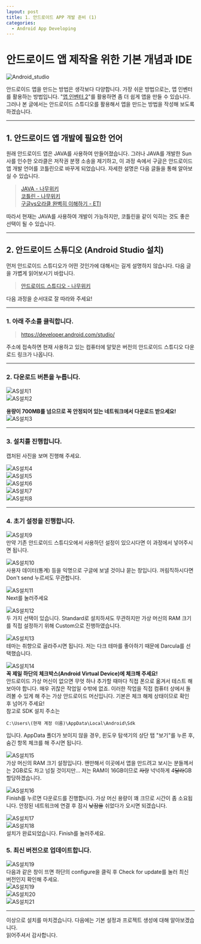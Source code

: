```yaml
---
layout: post
title: 1. 안드로이드 APP 개발 준비 (1)
categories:
  - Android App Developing
---
```


# 안드로이드 앱 제작을 위한 기본 개념과 IDE

![Android_studio](https://user-images.githubusercontent.com/44010902/64094485-d858d680-cd96-11e9-9198-26d5829df56e.jpg)

안드로이드 앱을 만드는 방법은 생각보다 다양합니다. 가장 쉬운 방법으로는, 앱 인벤터를 활용하는 방법입니다. "[앱 인벤터 2](http://ai2.appinventor.mit.edu/)"를 활용하면 좀 더 쉽게 앱을 만들 수 있습니다. 그러나 본 글에서는 안드로이드 스튜디오를 활용해서 앱을 만드는 방법을 작성해 보도록 하겠습니다.

---

## 1. 안드로이드 앱 개발에 필요한 언어

원래 안드로이드 앱은 JAVA를 사용하여 만들어졌습니다. 그러나 JAVA를 개발한 Sun사를 인수한 오라클은 저작권 분쟁 소송을 제기하고, 이 과정 속에서 구글은 안드로이드 앱 개발 언어를 코틀린으로 바꾸게 되었습니다. 자세한 설명은 다음 글들을 통해 알아보실 수 있습니다.

> [JAVA - 나무위키](https://namu.wiki/w/Java)  
> [코틀린 - 나무위키](https://namu.wiki/w/Kotlin)  
> [구글vs오라클 완벽히 이해하기 - ETI](https://etinow.me/1)

따라서 현재는 JAVA를 사용하여 개발이 가능하지만, 코틀린을 같이 익히는 것도 좋은 선택이 될 수 있습니다.

---

## 2. 안드로이드 스튜디오 (Android Studio 설치)

먼저 안드로이드 스튜디오가 어떤 것인가에 대해서는 길게 설명하지 않습니다. 다음 글을 가볍게 읽어보시기 바랍니다.

> [안드로이드 스튜디오 - 나무위키](https://namu.wiki/w/%EC%95%88%EB%93%9C%EB%A1%9C%EC%9D%B4%EB%93%9C%20%EC%8A%A4%ED%8A%9C%EB%94%94%EC%98%A4)

다음 과정을 순서대로 잘 따라와 주세요!

---

### 1. 아래 주소를 클릭합니다.

> https://developer.android.com/studio/

주소에 접속하면 현재 사용하고 있는 컴퓨터에 알맞은 버전의 안드로이드 스튜디오 다운로드 링크가 나옵니다.

---

### 2. 다운로드 버튼을 누릅니다.

![AS설치1](https://user-images.githubusercontent.com/44010902/64095007-89ac3c00-cd98-11e9-8359-6a176bc50895.PNG)  
![AS설치2](https://user-images.githubusercontent.com/44010902/64095227-2f5fab00-cd99-11e9-94d9-474cc80613a6.PNG)

**용량이 700MB를 넘으므로 꼭 안정되어 있는 네트워크에서 다운로드 받으세요!**
![AS설치3](https://user-images.githubusercontent.com/44010902/64095351-8d8c8e00-cd99-11e9-82e7-e814743a1e1e.PNG)

---

### 3. 설치를 진행합니다.

캡처된 사진을 보며 진행해 주세요.

![AS설치4](https://user-images.githubusercontent.com/44010902/64096643-2670d880-cd9d-11e9-8ed4-ef54c6e3938b.PNG)  
![AS설치5](https://user-images.githubusercontent.com/44010902/64096647-296bc900-cd9d-11e9-9cc5-ef572d739012.PNG)  
![AS설치6](https://user-images.githubusercontent.com/44010902/64096649-2bce2300-cd9d-11e9-8173-7d7bd0c16bbc.PNG)  
![AS설치7](https://user-images.githubusercontent.com/44010902/64096656-2d97e680-cd9d-11e9-811f-8026e01e99fe.PNG)  
![AS설치8](https://user-images.githubusercontent.com/44010902/64096664-2ec91380-cd9d-11e9-99ae-ae76bb8662ad.PNG)

---

### 4. 초기 설정을 진행합니다.

![AS설치9](https://user-images.githubusercontent.com/44010902/64096823-98e1b880-cd9d-11e9-933e-b7f0967c8d0a.PNG)  
만약 기존 안드로이드 스튜디오에서 사용하던 설정이 있으시다면 이 과정에서 넣어주시면 됩니다.

![AS설치10](https://user-images.githubusercontent.com/44010902/64096986-01309a00-cd9e-11e9-89c3-59853c50d17c.PNG)  
사용자 데이터(통계) 등을 익명으로 구글에 보낼 것이냐 묻는 창입니다. 꺼림직하시다면 Don't send 누르셔도 무관합니다.

![AS설치11](https://user-images.githubusercontent.com/44010902/64097265-c0855080-cd9e-11e9-9aed-c8de69d8acc8.PNG)  
Next를 눌러주세요

![AS설치12](https://user-images.githubusercontent.com/44010902/64097830-38a04600-cda0-11e9-8f7f-2be4315ac275.PNG)  
두 가지 선택이 있습니다. Standard로 설치하셔도 무관하지만 가상 머신의 RAM 크기를 직접 설정하기 위해 Custom으로 진행하였습니다.

![AS설치13](https://user-images.githubusercontent.com/44010902/64097834-39d17300-cda0-11e9-97ac-b8e3401cc8ff.PNG)  
테마는 취향으로 골라주시면 됩니다. 저는 다크 테마를 좋아하기 때문에 Darcula를 선택했습니다.

![AS설치14](https://user-images.githubusercontent.com/44010902/64097836-3b9b3680-cda0-11e9-8ce9-ae91035fe3fe.PNG)  
**꼭 제일 하단의 체크박스(Android Virtual Device)에 체크해 주세요!**  
안드로이드 가상 머신이 없으면 무엇 하나 추가할 때마다 직접 폰으로 옮겨서 테스트 해 보아야 합니다. 매우 귀찮은 작업일 수밖에 없죠. 이러한 작업을 직접 컴퓨터 상에서 돌려볼 수 있게 해 주는 가상 안드로이드 머신입니다. 기본은 체크 해제 상태이므로 확인 후 넘어가 주세요!  
참고로 SDK 설치 주소는

```
C:\Users\(현재 계정 이름)\AppData\Local\Android\Sdk
```

입니다. AppData 폴더가 보이지 않을 경우, 윈도우 탐색기의 상단 탭 "보기"를 누른 후, 숨긴 항목 체크를 해 주시면 됩니다.

![AS설치15](https://user-images.githubusercontent.com/44010902/64097838-3ccc6380-cda0-11e9-9a92-273c6d16a77b.PNG)  
가상 머신의 RAM 크기 설정입니다. 왠만해서 이곳에서 앱을 만드려고 보시는 분들께서는 2GB로도 차고 넘칠 것이지만... 저는 RAM이 16GB이므로 ~~자랑~~ 넉넉하게 4~~달라~~GB 할당하겠습니다.

![AS설치16](https://user-images.githubusercontent.com/44010902/64097844-3dfd9080-cda0-11e9-9fdc-02e059562d1b.PNG)  
Finish를 누르면 다운로드를 진행합니다. 가상 머신 용량이 꽤 크므로 시간이 좀 소요됩니다. 안정된 네트워크에 연결 후 잠시 ~~낮잠을~~ 쉬었다가 오시면 되겠습니다.

![AS설치17](https://user-images.githubusercontent.com/44010902/64098294-79e52580-cda1-11e9-8ba3-f16f701f69cb.PNG)  
![AS설치18](https://user-images.githubusercontent.com/44010902/64100749-35f51f00-cda7-11e9-9c85-862297230bc1.PNG)  
설치가 완료되었습니다. Finish를 눌러주세요.

### 5. 최신 버전으로 업데이트합니다.

![AS설치19](https://user-images.githubusercontent.com/44010902/64102693-6d65ca80-cdab-11e9-905f-1c8b31e66540.PNG)  
다음과 같은 창이 뜨면 하단의 configure을 클릭 후 Check for update를 눌러 최신 버전인지 확인해 주세요.  
![AS설치19](https://user-images.githubusercontent.com/44010902/64102920-e6652200-cdab-11e9-8ab7-0459e8458c01.PNG)  
![AS설치20](https://user-images.githubusercontent.com/44010902/64102921-e6fdb880-cdab-11e9-9e44-06a152925bd2.PNG)  
![AS설치21](https://user-images.githubusercontent.com/44010902/64102923-e6fdb880-cdab-11e9-9d90-7073a7e4e80b.PNG)

---

이상으로 설치를 마치겠습니다. 다음에는 기본 설정과 프로젝트 생성에 대해 알아보겠습니다.  
읽어주셔서 감사합니다.
